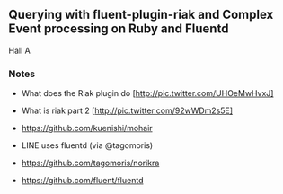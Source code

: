 <h2>Querying with fluent-plugin-riak and Complex Event processing on Ruby and Fluentd</h2>
Hall A
<h3>Notes</h3>

* What does the Riak plugin do [http://pic.twitter.com/UHOeMwHvxJ]
* What is riak part 2 [http://pic.twitter.com/92wWDm2s5E]
* https://github.com/kuenishi/mohair
* LINE uses fluentd (via @tagomoris)

* https://github.com/tagomoris/norikra
* https://github.com/fluent/fluentd